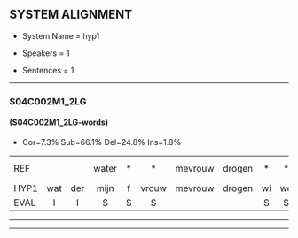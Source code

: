
## SYSTEM ALIGNMENT

- System Name = hyp1

- Speakers = 1

- Sentences = 1

---

### S04C002M1_2LG

#### (S04C002M1_2LG-words)

- Cor=7.3%	Sub=66.1%	Del=24.8%	Ins=1.8%

|  |  |  |  |  |  |  |  |  |  |  |  |  |  |  |  |  |  |  |  |  |  |  |  |  |  |  |  |  |  |  |  |  |  |  |  |  |  |  |  |  |  |  |  |  |  |  |  |  |  |  |  |  |  |  |  |  |  |  |  |  |  |  |  |  |  |  |  |  |  |  |  |  |  |  |  |  |  |  |  |  |  |  |  |  |  |  |  |  |  |  |  |  |  |  |  |  |  |  |  |  |  |  |  |  |  |  |  |  |  |
|:--- |:---:|:---:|:---:|:---:|:---:|:---:|:---:|:---:|:---:|:---:|:---:|:---:|:---:|:---:|:---:|:---:|:---:|:---:|:---:|:---:|:---:|:---:|:---:|:---:|:---:|:---:|:---:|:---:|:---:|:---:|:---:|:---:|:---:|:---:|:---:|:---:|:---:|:---:|:---:|:---:|:---:|:---:|:---:|:---:|:---:|:---:|:---:|:---:|:---:|:---:|:---:|:---:|:---:|:---:|:---:|:---:|:---:|:---:|:---:|:---:|:---:|:---:|:---:|:---:|:---:|:---:|:---:|:---:|:---:|:---:|:---:|:---:|:---:|:---:|:---:|:---:|:---:|:---:|:---:|:---:|:---:|:---:|:---:|:---:|:---:|:---:|:---:|:---:|:---:|:---:|:---:|:---:|:---:|:---:|:---:|:---:|:---:|:---:|:---:|:---:|:---:|:---:|:---:|:---:|:---:|:---:|:---:|:---:|:---:|
| REF |  |  | water | * | * | mevrouw | drogen | * | * | * | winkel | * | * | auto | *s | schouders | verhaal | * | * | koning | *s | moeilijk | * | * | * | * | * | * | speelplaats | * | * | * | drinken | * | hoofdpijn | regen | vliegtuig | *(vliegen) | * | * | stoppen | * | * | * | * | opnieuw | gooien | * | * | * | sneeuwen | * | moeder | liedje | * | potlood | * | fietsbel | * | * | * | vinger | * | * | * | * | *s | dichtbij | meisje | * | *s | chauffeur | *s | muziek | waarom | * | scheuren | lawaai | * | * | zwemmen | * | *s | vuurwerk | * | * | appel | *s | cola | kussen | * | *s | eerste | *s | circus | kleuren | * | * | * | * | * | * | *s | *x | *s | voetbal | * | * | vlinder |
| HYP1 | wat | der | mijn | f | vrouw | mevrouw | drogen | wi | we | k | wi | ae | uh | to | ato | schoonderst | verhaal |  |  |  |  |  |  |  |  | kon | koi | oning | m | o | h | m | molep | uh | penplaats | kringdrinken | ho | rotin | regem | feu | lugem | vdeg | toppen | opnee | nieuw | opnieuw |  |  |  | go | ni | gooi | goi | snee | woedeg | kier | po | not | vine | vietsere | allee | vinger |  |  |  |  |  |  | d | di | neee | e | ivig | giek | waarom |  | sea | skuren | la | w | z | swemen | vur | vuurwerk |  | apen | appel |  |  |  |  |  |  |  |  | ssolag | puen | e | erste | irus | nu | l | lu | m | vo | vo | ja | doedal | vlindor |
| EVAL | I | I | S | S | S |  |  | S | S | S | S | S | S | S | S | S |  | D | D | D | D | D | D | D | D | S | S | S | S | S | S | S | S | S | S | S | S | S | S | S | S | S | S | S | S |  | D | D | D | S | S | S | S | S | S | S | S | S | S | S | S |  | D | D | D | D | D | D | S | S | S | S | S | S |  | D | S | S | S | S | S | S | S |  | D | S |  | D | D | D | D | D | D | D | D | S | S | S | S | S | S | S | S | S | S | S | S | S | S |
---

---
